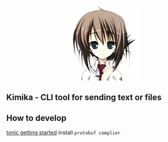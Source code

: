 <div align="center">
  <img src="assets/kimika.jpg" alt="Yazi logo" width="200">
</div>

## Kimika - CLI tool for sending text or files

## How to develop

[tonic getting started](https://github.com/hyperium/tonic?tab=readme-ov-file#getting-started) install `protobuf complier`
